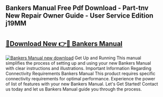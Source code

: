 ## Bankers Manual Free Pdf Download - Part-tnv New Repair Owner Guide - User Service Edition j19MM

# <h2><a href="http://bc28502.oget.top/?id=Bankers+Manual">🔗Download New 👉🔴 Bankers Manual</a></h2>

[![Bankers Manual new download](https://i.imgur.com/5g1atiW.png)](http://bc28502.oget.top/?id=Bankers+Manual)
Get Up and Running This manual simplifies the process of setting up and using your new Bankers Manual with clear instructions and illustrations. Important Information Regarding Connectivity Requirements Bankers Manual This product requires specific connectivity requirements for optimal performance. Experience the power of list of features with your new Bankers Manual. Let's Get Started! Contact us today and let us Bankers Manual guide you through the process.
